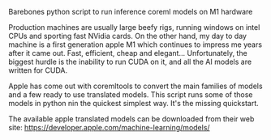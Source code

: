 Barebones python script to run inference coreml models on M1 hardware

Production machines are usually large beefy rigs, running windows on intel CPUs and sporting fast NVidia cards. On the other hand, my day to day machine is a first generation apple M1 which continues to impress me years after it came out. Fast, efficient, cheap and elegant... Unfortunately, the biggest hurdle is the inability to run CUDA on it, and all the AI models are written for CUDA.

Apple has come out with coremltools to convert the main families of models and a few ready to use translated models. This script runs some of those models in python nin the quickest simplest way. It's the missing quickstart.

The available apple translated models can be downloaded from their web site: https://developer.apple.com/machine-learning/models/
